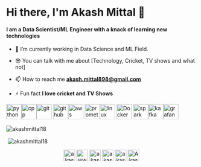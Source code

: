 <h1 align="Left">Hi there, I'm Akash Mittal 👋</h1>

<h4 align="Left">I am a Data Scientist/ML Engineer with a knack of learning new technologies</h4>


- 🌱 I’m currently working in Data Science and ML Field.

- 😎 You can talk with me about [Technology, Cricket, TV shows and what not]

- 📫 How to reach me **akash.mittal898@gmail.com**

- ⚡ Fun fact **I love cricket and TV Shows**

<p align="left"> <img src="https://img.icons8.com/color/48/000000/python.png" alt="python" width="40" height="40"/><img src="https://img.icons8.com/color/48/000000/c-plus-plus-logo.png" alt="cpp" width="40" height="40"/><img src="https://img.icons8.com/color/48/000000/git.png" alt="git" width="40" height="40"/> <img src="https://img.icons8.com/glyph-neue/64/null/github.png"" alt="github" width="40" height="40"/><img src="https://img.icons8.com/color/48/null/amazon-web-services.png" alt="aws" width="40" height="40"/> <img src="https://img.icons8.com/color/48/null/prometheus-app.png" alt="prometheus" width="40" height="40"/><img src="https://img.icons8.com/color/48/000000/linux.png" alt="linux" width="40" height="40"/> <img src="https://img.icons8.com/color/48/null/docker.png" alt="Docker" width="40" height="40"/> <img src="https://spark.apache.org/docs/latest/img/spark-logo-hd.png" alt="spark" width="40" height="40"/><img src="https://cdn.icon-icons.com/icons2/2248/PNG/512/apache_kafka_icon_138937.png" alt="kafka" width="40" height="40"/><img src="https://img.icons8.com/color/48/null/grafana.png" alt="grafana" width="40" height="40"/></p>
<p><img align="center" src="https://github-readme-stats.vercel.app/api/top-langs/?username=akashmittal18&layout=compact&hide=html" alt="akashmittal18" /> </p>

<p>&nbsp;<img align="center" src="https://github-readme-stats.vercel.app/api?username=akashmittal18&theme=dark&show_icons=true" alt="akashmittal18" /></p>

<p align="center">
<a href="https://twitter.com/akash_mittal18" target="blank"><img align="center" src="https://img.icons8.com/fluent/48/000000/twitter.png" alt="akash_mittal18" height="30" width="30" /></a>
<a href="https://linkedin.com/in/www.linkedin.com/in/akash-mittal-bb063417a" target="blank"><img align="center" src="https://img.icons8.com/fluent/48/000000/linkedin.png" alt="www.linkedin.com/in/akash-mittal-bb063417a" height="30" width="30" /></a>
<a href="https://instagram.com/akash_mittal18" target="blank"><img align="center" src="https://img.icons8.com/fluent/48/000000/instagram-new.png" alt="akash_mittal18" height="30" width="30" /></a>
<a href="mailto:akash.mittal898@gmail.com" target="blank"><img align="center"  src="https://img.icons8.com/color/48/000000/gmail.png" alt="akash.mittal898" height="30" width="30" /></a>
<a href="https://medium.com/@akashmittal18" target="blank"><img align="center" src="https://img.icons8.com/color/96/000000/medium-monogram.png" alt="akashmittal18" height="30" width="30" /></a>  
<a href="https://dev.to/akashmittal18" target="blank"><img align="center" src="https://d2fltix0v2e0sb.cloudfront.net/dev-badge.svg" alt="Akash Mittal's DEV Profile" height="30" width="30">
</a>
</p>
